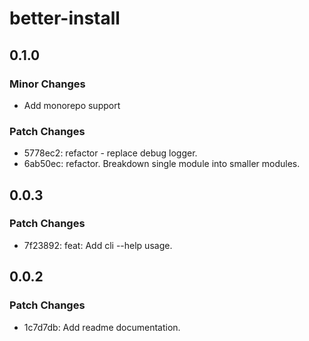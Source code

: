# better-install

## 0.1.0

### Minor Changes

- Add monorepo support

### Patch Changes

- 5778ec2: refactor - replace debug logger.
- 6ab50ec: refactor. Breakdown single module into smaller modules.

## 0.0.3

### Patch Changes

- 7f23892: feat: Add cli --help usage.

## 0.0.2

### Patch Changes

- 1c7d7db: Add readme documentation.
